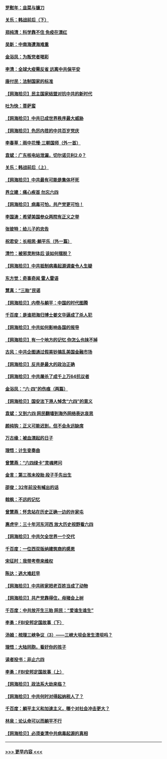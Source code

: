 #### [罗慰年：韭菜与镰刀](../pages/nsc993/n13034374.md?t=06210451) 
#### [关乐：韩战前后（下）](../pages/nsc993/n13034113.md?t=06210451) 
#### [郑纯清：科学靠不住 免疫在漂红](../pages/nsc993/n13034093.md?t=06210451) 
#### [吴新：中南海遭海难重](../pages/nsc993/n13034084.md?t=06210451) 
#### [金浴凤：为叛党者喝彩](../pages/nsc993/n13034058.md?t=06210451) 
#### [李清：全球大疫需反省 远离中共保平安](../pages/nsc993/n13033784.md?t=06210451) 
#### [唐付民：法制国家的标准](../pages/nsc993/n13032944.md?t=06210451) 
#### [【网海拾贝】民主国家结盟对抗中共的新时代](../pages/nsc993/n13031717.md?t=06210451) 
#### [吐为快：菩萨蛮](../pages/nsc993/n13030033.md?t=06210451) 
#### [【网海拾贝】中共已成世界秩序最大威胁](../pages/nsc993/n13028138.md?t=06210451) 
#### [【网海拾贝】色厉内荏的中共百岁党庆](../pages/nsc993/n13025582.md?t=06210451) 
#### [李春草：雨中花慢‧三朝国师（外一首）](../pages/nsc993/n13025567.md?t=06210451) 
#### [袁斌：广东核电站泄漏，切尔诺贝利2.0？](../pages/nsc993/n13025475.md?t=06210451) 
#### [关乐：韩战前后（上）](../pages/nsc993/n13025387.md?t=06210451) 
#### [【网海拾贝】中共最有可能是集体坏死](../pages/nsc993/n13023101.md?t=06210451) 
#### [界立建：痛心疾首 勿忘六四](../pages/nsc993/n13022339.md?t=06210451) 
#### [【网海拾贝】病毒可怕，共产党更可怕！](../pages/nsc993/n13020728.md?t=06210451) 
#### [李国涛：希望美国参众两院有正义之举](../pages/nsc993/n13020674.md?t=06210451) 
#### [张彼特：给儿子的忠告](../pages/nsc993/n13018934.md?t=06210451) 
#### [祝君安：长相思‧躺平乐（外一篇）](../pages/nsc993/n13018923.md?t=06210451) 
#### [清竹：被邪灵附体后 该如何摆脱？](../pages/nsc993/n13018877.md?t=06210451) 
#### [【网海拾贝】中共抵制病毒起源调查令人生疑](../pages/nsc993/n13017785.md?t=06210451) 
#### [东方觉：奇事奇闻 雷人雷语](../pages/nsc993/n13017577.md?t=06210451) 
#### [慧真：“三胎”民谣](../pages/nsc993/n13017394.md?t=06210451) 
#### [【网海拾贝】内卷与躺平：中国的时代图腾](../pages/nsc993/n13016128.md?t=06210451) 
#### [千百度：是谁把海归博士姜文华逼成了杀人犯](../pages/nsc993/n13015218.md?t=06210451) 
#### [【网海拾贝】中共如何影响各国的报导](../pages/nsc993/n13012599.md?t=06210451) 
#### [【网海拾贝】有一个地方的记忆 你怎么也抹不掉](../pages/nsc993/n13009802.md?t=06210451) 
#### [古风：中共企图通过假美钞搞乱美国金融市场](../pages/nsc993/n13009626.md?t=06210451) 
#### [【网海拾贝】反共是最大的政治正确](../pages/nsc993/n13007051.md?t=06210451) 
#### [【网海拾贝】中共屠杀了成千上万64抗议者](../pages/nsc993/n13002713.md?t=06210451) 
#### [金浴凤：“六·四”的伤痕（两篇）](../pages/nsc993/n13001719.md?t=06210451) 
#### [【网海拾贝】国安法下港人悼念“六四”的意义](../pages/nsc993/n13001039.md?t=06210451) 
#### [袁斌：又到六四 网民翻墙到海外网络表达哀思](../pages/nsc993/n13000995.md?t=06210451) 
#### [颜纯钩：正义可能迟到，但不会永远缺席](../pages/nsc993/n13000920.md?t=06210451) 
#### [万古缘：被血漂起的日子](../pages/nsc993/n13000914.md?t=06210451) 
#### [理悟：计生变奏曲](../pages/nsc993/n13000414.md?t=06210451) 
#### [曾慧燕：“六四绿卡”灵魂拷问](../pages/nsc993/n13000277.md?t=06210451) 
#### [金言：第三孩未投胎 段子手先出生](../pages/nsc993/n13000215.md?t=06210451) 
#### [邵俊：32年前没有喊出的话](../pages/nsc993/n13000181.md?t=06210451) 
#### [戟枫：不远的记忆](../pages/nsc993/n13000121.md?t=06210451) 
#### [曾慧燕：怀念站在历史正确一边的许家屯](../pages/nsc993/n13000073.md?t=06210451) 
#### [惠虎宇：三十年河东河西 放大历史视野看六四](../pages/nsc993/n13000018.md?t=06210451) 
#### [【网海拾贝】中共欠全世界一个交代](../pages/nsc993/n12998706.md?t=06210451) 
#### [千百度：一位西双版纳建筑商的感恩](../pages/nsc993/n12998487.md?t=06210451) 
#### [宋征时：我带考卷来维权](../pages/nsc993/n12994088.md?t=06210451) 
#### [陈达：逃大难赶早](../pages/nsc993/n12993569.md?t=06210451) 
#### [【网海拾贝】中共砖家把老百姓当成了动物](../pages/nsc993/n12993483.md?t=06210451) 
#### [【网海拾贝】共产党靠得住，母猪会上树](../pages/nsc993/n12990730.md?t=06210451) 
#### [千百度：中共放开生三胎 网民：“爱谁生谁生”](../pages/nsc993/n12990644.md?t=06210451) 
#### [李勇：FBI安邦定国故事（下）](../pages/nsc993/n12987854.md?t=06210451) 
#### [汤姆：梳理三峡争议（3）——三峡大坝会发生溃坝吗？](../pages/nsc993/n12989806.md?t=06210451) 
#### [理悟：大陆同胞，看好你的孩子](../pages/nsc993/n12989778.md?t=06210451) 
#### [读者投书：非止六四](../pages/nsc993/n12989673.md?t=06210451) 
#### [李勇：FBI安邦定国故事（上）](../pages/nsc993/n12987749.md?t=06210451) 
#### [【网海拾贝】政法系大劫来临？](../pages/nsc993/n12987596.md?t=06210451) 
#### [【网海拾贝】中共何时对得起纳税人了？](../pages/nsc993/n12985578.md?t=06210451) 
#### [千百度：躺平主义和加速主义，哪个对社会冲击更大？](../pages/nsc993/n12985512.md?t=06210451) 
#### [林泉：论认命可以而躺平不行](../pages/nsc993/n12985505.md?t=06210451) 
#### [【网海拾贝】必须查清中共病毒起源的真相](../pages/nsc993/n12984276.md?t=06210451) 

----
#### [ >>> 更早内容 <<< ](../indexes/nsc993-earlier.md)
